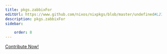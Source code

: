 ```yaml
---
title: pkgs.zabbixFor
editUrl: https://www.github.com/nixos/nixpkgs/blob/master/undefined#L27715C15
description: pkgs.zabbixFor
sidebar:

    order: 8
---
```


<a href="https://www.github.com/nixos/nixpkgs/blob/master/undefined#L27715C15">Contribute Now!</a>



